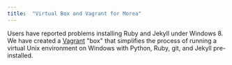 ```yaml
---
title:  "Virtual Box and Vagrant for Morea"
---
```


Users have reported problems installing Ruby and Jekyll under Windows 8.   We have created a [Vagrant](http://www.vagrantup.com/) "box" that simplifies the process of running a virtual Unix environment on Windows with Python, Ruby, git, and Jekyll pre-installed. 


